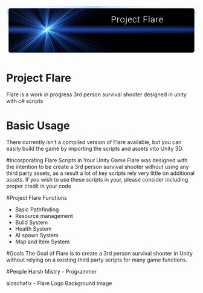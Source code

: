 ![logo](https://raw.githubusercontent.com/hmtinc/Project-Flare/master/logo.png)
# Project Flare
Flare is a work in progress 3rd person survival shooter designed in unity with c# scripts

# Basic Usage 
There currently isn’t a compiled version of Flare available, but you can easily build the game by importing the scripts and assets into Unity 3D.  

#Incorporating Flare Scripts in Your Unity Game 
Flare was designed with the intention to be create a 3rd person survival shooter without using any third party assets, as a result a lot of key scripts rely very little on 
additional assets. If you wish to use these scripts in your, please consider including proper credit in your code


#Project Flare Functions 
- Basic Pathfinding
- Resource management
- Build System 
- Health System 
- AI spawn System 
- Map and Item System  
   

#Goals
The Goal of Flare is to create a 3rd person survival shooter in Unity without relying on a existing third party scripts for many game functions. 


#People
Harsh Mistry - Programmer

aloschafix - Flare Logo Background Image 




